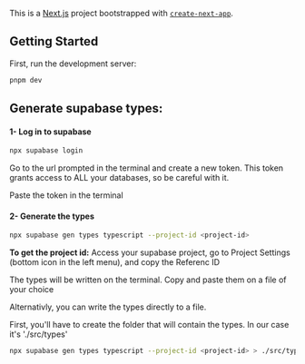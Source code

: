 This is a [Next.js](https://nextjs.org/) project bootstrapped with [`create-next-app`](https://github.com/vercel/next.js/tree/canary/packages/create-next-app).

## Getting Started

First, run the development server:

```bash
pnpm dev
```

## Generate supabase types:
#### 1- Log in to supabase
```bash
npx supabase login
```

Go to the url prompted in the terminal and create a new token. This token grants access to ALL your databases, so be careful with it.

Paste the token in the terminal


#### 2- Generate the types
```bash
npx supabase gen types typescript --project-id <project-id>
```

<p><strong>To get the project id:</strong>
Access your supabase project, go to Project Settings (bottom icon in the left menu), and copy the Referenc ID</p>

The types will be written on the terminal. Copy and paste them on a file of your choice

Alternativly, you can write the types directly to a file.

First, you'll have to create the folder that will contain the types. In our case it's './src/types'

```bash
npx supabase gen types typescript --project-id <project-id> > ./src/types/datasbase.ts
```
